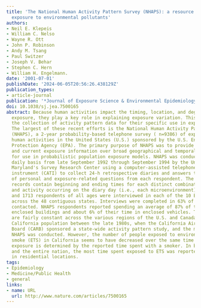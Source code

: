```yaml
---
title: 'The National Human Activity Pattern Survey (NHAPS): a resource for assessing
  exposure to environmental pollutants'
authors:
- Neil E. Klepeis
- William C. Nelso
- Wayne R. Ott
- John P. Robinson
- Andy M. Tsang
- Paul Switzer
- Joseph V. Behar
- Stephen C. Hern
- William H. Engelmann.
date: '2001-07-01'
publishDate: '2024-06-05T20:56:26.438129Z'
publication_types:
- article-journal
publication: '*Journal of Exposure Science & Environmental Epidemiology*'
doi: 10.1038/sj.jea.7500165
abstract: Because human activities impact the timing, location, and degree of pollutant
  exposure, they play a key role in explaining exposure variation. This fact has motivated
  the collection of activity pattern data for their specific use in exposure assessments.
  The largest of these recent efforts is the National Human Activity Pattern Survey
  (NHAPS), a 2-year probability-based telephone survey ( n=9386) of exposure-related
  human activities in the United States (U.S.) sponsored by the U.S. Environmental
  Protection Agency (EPA). The primary purpose of NHAPS was to provide comprehensive
  and current exposure information over broad geographical and temporal scales, particularly
  for use in probabilistic population exposure models. NHAPS was conducted on a virtually
  daily basis from late September 1992 through September 1994 by the University of
  Maryland's Survey Research Center using a computer-assisted telephone interview
  instrument (CATI) to collect 24-h retrospective diaries and answers to a number
  of personal and exposure-related questions from each respondent. The resulting diary
  records contain beginning and ending times for each distinct combination of location
  and activity occurring on the diary day (i.e., each microenvironment). Between 340
  and 1713 respondents of all ages were interviewed in each of the 10 EPA regions
  across the 48 contiguous states. Interviews were completed in 63% of the households
  contacted. NHAPS respondents reported spending an average of 87% of their time in
  enclosed buildings and about 6% of their time in enclosed vehicles. These proportions
  are fairly constant across the various regions of the U.S. and Canada and for the
  California population between the late 1980s, when the California Air Resources
  Board (CARB) sponsored a state-wide activity pattern study, and the mid-1990s, when
  NHAPS was conducted. However, the number of people exposed to environmental tobacco
  smoke (ETS) in California seems to have decreased over the same time period, where
  exposure is determined by the reported time spent with a smoker. In both California
  and the entire nation, the most time spent exposed to ETS was reported to take place
  in residential locations.
tags:
- Epidemiology
- Medicine/Public Health
- general
links:
- name: URL
  url: http://www.nature.com/articles/7500165
---
```

